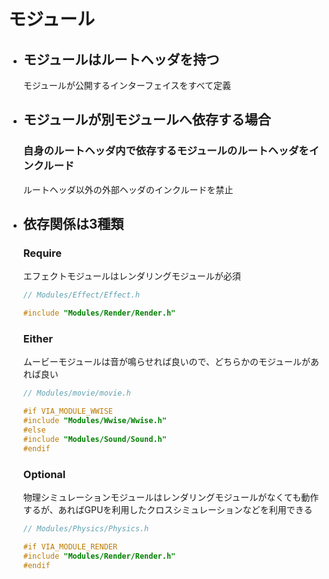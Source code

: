 ﻿
# モジュール

- ## モジュールはルートヘッダを持つ

  モジュールが公開するインターフェイスをすべて定義

- ## モジュールが別モジュールへ依存する場合

  ### 自身のルートヘッダ内で依存するモジュールのルートヘッダをインクルード

  ルートヘッダ以外の外部ヘッダのインクルードを禁止

- ## 依存関係は3種類

  ### Require
  エフェクトモジュールはレンダリングモジュールが必須
  ```cpp
  // Modules/Effect/Effect.h
  
  #include "Modules/Render/Render.h"
  ```

  ### Either
  ムービーモジュールは音が鳴らせれば良いので、どちらかのモジュールがあれば良い
  ```cpp
  // Modules/movie/movie.h
  
  #if VIA_MODULE_WWISE
  #include "Modules/Wwise/Wwise.h"
  #else
  #include "Modules/Sound/Sound.h"
  #endif
  ```

  ### Optional
  物理シミュレーションモジュールはレンダリングモジュールがなくても動作するが、あればGPUを利用したクロスシミュレーションなどを利用できる
  ```cpp
  // Modules/Physics/Physics.h
  
  #if VIA_MODULE_RENDER
  #include "Modules/Render/Render.h"
  #endif
  ```


